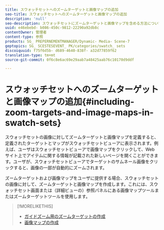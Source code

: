```yaml
---
title: スウォッチセットへのズームターゲットと画像マップの追加
seo-title: スウォッチセットへのズームターゲットと画像マップの追加
description: 'null'
seo-description: スウォッチセットにズームターゲットと画像マップを含める方法について説明します。
uuid: e46ebebd- b086-450c-9812-22290a92db8c
contentOwner: 管理者
content-type: 参照
products: SG_ PREPERNEMENTMANAGER/Dynamic- Media- Scene-7
geptopics: SG_ SCESTESEVENT_ PK/categories/swatch_ sets
discoiquuid: f75f6d5b- d689-4640-838f- a32d77859f62
translation-type: tm+mt
source-git-commit: 0f6c8e6ac69e29aab7a48425aab76c10170d9ddf

---
```



# スウォッチセットへのズームターゲットと画像マップの追加{#including-zoom-targets-and-image-maps-in-swatch-sets}

スウォッチセットの画像に対してズームターゲットと画像マップを定義すると、定義されたターゲットとマップがスウォッチセットビューアに表示されます。例えば、ユーザはスウォッチセットビューアで画像マップをクリックして、Web サイト上でアイテムに関する情報が記載された新しいページを開くことができます。ユーザが、スウォッチセットビューアでターゲットのサムネール画像をクリックすると、画像の一部が自動的にズームされます。

ズームターゲットおよび画像マップをユーザに提供する場合、スウォッチセットの画像に対して、ズームターゲットと画像マップを作成します。これには、スウォッチセット画面または（詳細ビューの）参照パネルにある画像マップツールまたはズームターゲットツールを使用します。

>[!MORELIKETHIS]
>
>* [ガイドズーム用のズームターゲットの作成](creating-zoom-targets-guided-zoom.md#creating_zoom_targets_for_guided_zoom)
>* [画像マップの作成](creating-image-maps.md#creating_image_maps)

